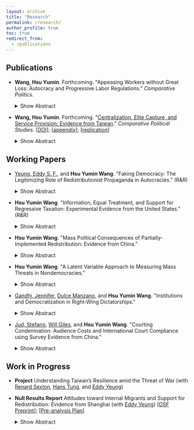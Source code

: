 ```yaml
---
layout: archive
title: "Research"
permalink: /research/
author_profile: true
toc: true
redirect_from:
  - /publications
---
```


## Publications

* **Wang, Hsu Yumin**. Forthcoming. "Appeasing Workers without Great Loss: Autocracy and Progressive Labor Regulations." _Comparative Politics_.

    <details>
      <summary>Show Abstract</summary>

      Under what conditions would dictators enact labor legislation that protects workers? Conventional wisdom suggests that heightened mass discontent propels dictators to make policy concessions to buy off revolutionary threats. However, a more protective labor law may decrease elites' economic benefits and thus loyalty to the incumbent regime. I argue that limited judicial independence helps dictators control distributional outcomes of the law and therefore better respond to the twin challenges magnified by labor reforms. I test this argument by conducting a time-series cross-sectional analysis covering 68 autocracies from 1970 to 2008. I then offer an illustrative case from the 2008 Labor Contract Law in China to illuminate how a dependent judiciary provides autocrats with more leeway to balance the interests of elites and the masses. This paper sheds light on authoritarian survival strategies in the shadow of distributive tensions.
    </details>
    

* **Wang, Hsu Yumin**. Forthcoming. "[Centralization, Elite Capture, and Service Provision: Evidence from Taiwan](https://doi.org/10.1177/00104140231169023)." _Comparative Political Studies_.
  [[DOI](https://doi.org/10.1177/00104140231169023)]; [[appendix](https://journals.sagepub.com/doi/suppl/10.1177/00104140231169023/suppl_file/sj-pdf-1-cps-10.1177_00104140231169023.pdf)]; [[replication](https://doi.org/10.7910/DVN/GMUOFI)]


    <details>
      <summary>Show Abstract</summary>

      Much recent work has debated the effect of decentralization on service provision, its underlying mechanisms, and the tradeoff between responsiveness and elite capture. This study contributes to that debate by investigating a rare partial rollout of institutional change that reversed administrative, fiscal, and political decentralization in Taiwan. Utilizing a difference-in-differences design, I find that centralization, on average, decreases public goods provision by roughly 40% of a within-unit standard deviation. Additional evidence related to mechanisms suggests that the loss of proximity and accountability in service delivery after centralization can be critical. The effect heterogeneity results do not constitute strong evidence that centralization significantly improves service provision in areas with higher levels of local elite capture. These findings highlight the importance of decentralization's responsiveness advantages in improving local service provision and advance the policy debate on local institutional choice.
    </details>



## Working Papers

* [Yeung, Eddy S. F.](https://eddy-yeung.github.io/), and **Hsu Yumin Wang**. "Faking Democracy: The Legitimizing Role of Redistributionist Propaganda in Autocracies." (R&R)

    <details>
      <summary>Show Abstract</summary>

      Autocrats often produce and disseminate propaganda to boast about their redistributive efforts. Why is such propaganda so prevalent in autocracies? We propose a novel explanation to account for this phenomenon: redistributionist propaganda helps autocrats create and consolidate a façade of democracy. Our argument is premised on nuanced understandings of democracy among the masses: many citizens do not hold a strict, procedural view of democracy; instead, they often understand democracy through the lens of social equity. Taking advantage of such nuanced understandings of democracy, autocrats can then deploy redistributionist propaganda to manipulate public opinion on how "equity-promoting" - and therefore how "democracy-promoting" - the regime is. To evaluate our argument, we first demonstrate with extensive cross-national survey data that perceived social equity strongly predicts perceived democratic legitimacy among the mass public. We then probe the causal impact of redistributionist propaganda by using an original survey experiment that exploits real-world propaganda material in China, where redistributionist propaganda is widespread under President Xi. This registered report outlines our argument and preregisters our hypotheses, estimation strategies, and inferential rules for the survey experiment. We also discuss the contributions and implications of our study.
    </details>

* **Hsu Yumin Wang**. "Information, Equal Treatment, and Support for Regressive Taxation: Experimental Evidence from the United States." (R&R)

    <details>
      <summary>Show Abstract</summary>

      Regressive taxation has increasingly played an important role in financing public programs, but current scholarship remains largely silent on the conditions under which people would support such financing strategies. This paper fills this gap by focusing on the United States, where sales taxes account for nearly one-third of state government revenue, and where sales tax ballot measures have received majority support. This paper utilizes an online survey experiment to examine two potential sources of public support for a sales tax increase: equal treatment beliefs (i.e., that all should pay the same tax rate) and a lack of public awareness of the distributive consequences of sales taxes. I find that exposure to information about sales taxes' distributive consequences significantly reduced respondents' support for a sales tax increase, but that equal treatment beliefs had no significant effect on such support. Additional analyses suggest that other-regarding motivations are a plausible mechanism underlying the effects of information provision. These findings shed light on how misperceptions of tax burdens shape support for regressive taxation and have broad implications for the role of fairness beliefs in the formation of tax policy preferences.
    </details>


* **Hsu Yumin Wang**. "Mass Political Consequences of Partially-Implemented Redistribution: Evidence from China."

    <details>
      <summary>Show Abstract</summary>

      It is widely recognized that authoritarian rulers can stem mass discontent and garner political support by introducing progressive redistributive programs. However, this characterization often overlooks the reality that many of the programs are partially implemented and may not live up to popular expectations. What is the effect of partially-implemented redistribution (PIR, hereafter) on regime support? This paper answers this question by focusing on China's 2008 Labor Contract Law, whose policy promises are often compromised in the process of judicial enforcement. I argue that the effect of PIR can be decomposed into two components: backlash against unfulfilled expectations and gains over status quo. Through a pre-registered online survey experiment, I offer, to my knowledge, the first experimental test on the effect of PIR. The findings indicate that, for political rulers, PIR does not significantly decrease regime support when compared to the absence of any redistribution measures. Further analysis suggests that PIR, provided it still delivers benefits, can mitigate the backlash resulting from unfulfilled expectations, leading to more mixed and ambivalent attitudes towards the regime among the public. This study contributes to our understanding of the dynamics of authoritarian control and mass political effects of redistribution.

    </details>


* **Hsu Yumin Wang**. "A Latent Variable Approach to Measuring Mass Threats in Nondemocracies."

    <details>
      <summary>Show Abstract</summary>

      Mass threat is a critical factor in explaining regime change and various political outcomes of authoritarian politics. However, the literature to date is divided over how to measure it in cross-national research. To measure mass threats, while some prior studies rely on measures related to economic grievances, others emphasize the aspect of organizational capacity of mass mobilization. Moreover, substantial data missingness remains a common problem of the existing measures of mass threats. In this paper, I propose a more comprehensive, latent measure of mass threats in non-democracies that seeks to bridge the divide. Utilizing a Bayesian dynamic latent variable approach, the model synthesizes information on manifest indicators from the two facets, generating time-series cross-sectional data of mass threats covering 122 authoritarian countries from 1960 to 2018. I conduct several checks to demonstrate the validity of the new measure and use it to replicate Svolik’s (2013) central results of the inverted U-shaped relationship between mass threats and military intervention.
    </details>



* [Gandhi, Jennifer](https://www.jennifergandhi.com/), [Dulce Manzano](http://webs.ucm.es/info/socio6ed/main/Fichas%20personal/DulceManzano/DulceManzano.htm), and **Hsu Yumin Wang**. "Institutions and Democratization in Right-Wing Dictatorships."

    <details>
      <summary>Show Abstract</summary>

      How does the ideology and institutional organization of authoritarian regimes affect processes of democratization? Class-based analyses of democratic transitions focus on how the poor mobilize against the rich to press for democratization under right-wing authoritarian regimes (Boix 2003, Acemoglu and Robinson 2006). While these models do much to further our understanding of democratization, they neither empirically verify the uniqueness of their claims for right-wing regimes nor take into account the role of institutions in dictatorships. In this paper, dictatorial institutions are brought to the fore in explaining patterns of regime transitions. Our theory establishes that the effect of these institutions will be conditional on the ideology of the regime. Faced with a high revolutionary threat posed by the poor, right-wing dictatorships endowed with political institutions (political parties and legislature) that enable lower-income sectors to secure redistributive policies are less likely to democratize (and more likely to survive). These institutions serve to maintain redistributive transfers even when the revolutionary threat of the poor diminishes. We provide evidence of these claims using original data on the ideological orientation of all dictatorships during the 1960-2008 period.
    </details>



* [Jud, Stefano](http://stefanojud.com/), [Will Giles](https://www.linkedin.com/in/will-giles-83a51362), and **Hsu Yumin Wang**. "Courting Condemnation: Audience Costs and International Court Compliance using Survey Evidence from China."

    <details>
      <summary>Show Abstract</summary>

      Are international courts effective in changing state behavior and fostering international cooperation? Conventional wisdom suggests that international courts can promote cooperation since governments suffer domestic audience costs from non-compliance. Despite the possibility of audience costs, there are still many governments refusing to comply with decisions of international courts. We argue that this is because unfavorable rulings can spark domestic backlash among citizens against international courts. As a result, non-compliance should increase domestic support, especially amongst highly-nationalistic individuals. We tested the argument using a conjoint survey experiment in China where we exposed respondents to a hypothetical case where the International Court of Justice (ICJ) issued an unfavorable ruling against China. We find that citizens prefer that the Chinese government does not comply with the ruling and these preferences are significantly stronger among individuals with strong nationalist sentiment. The results of our experiment highlight that, contrary to previous literature, international courts may not always induce international cooperation.
    </details>



## Work in Progress

* **Project** Understanding Taiwan’s Resilience amid the Threat of War (with [Renard Sexton](https://renardsexton.com/), [Hans Tung](https://homepage.ntu.edu.tw/~hanstung/Home.html), and [Eddy Yeung](https://eddy-yeung.github.io/))

* **Null Results Report** Attitudes toward Internal Migrants and Support for Redistribution: Evidence from Shanghai (with [Eddy Yeung](https://eddy-yeung.github.io/))
  [[OSF Preprint](https://osf.io/eymhu/)]; [[Pre-analysis Plan](https://osf.io/fg2d6)]

    <details>
      <summary>Show Abstract</summary>

      Three mechanisms by which anti-migrant attitudes affect redistribution support are known in the current literature: fiscal burden, welfare chauvinism, and labor market competition. Leveraging the unique context of Shanghai—where internal migrants are often unwelcomed by the locals and where the hukou system is particularly exclusionary in China—we explore how well these existing theories explain the relationship between anti-migrant attitudes and redistribution support among local Shanghainese. We designed a survey experiment that randomly exposed Shanghainese respondents to a prime about (1) fiscal pressure from rural migrants, (2) cultural differences between Shanghainese and rural migrants, or (3) labor market competition threat from rural migrants. Another randomized subset of respondents received a frame about the decreasingly exclusionary nature of Shanghai's hukou system. Respondents across all treatment groups reported statistically insignificant differences in their redistribution support, compared to the baseline attitudes in the pure control group.
    </details>


